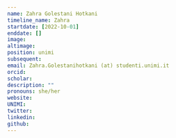 ```yaml
---
name: Zahra Golestani Hotkani
timeline_name: Zahra
startdate: [2022-10-01]
enddate: []
image: 
altimage: 
position: unimi
subsequent: 
email: Zahra.Golestanihotkani (at) studenti.unimi.it
orcid: 
scholar: 
description: ""
pronouns: she/her
website: 
UNIMI: 
twitter:  
linkedin: 
github: 
---
```

